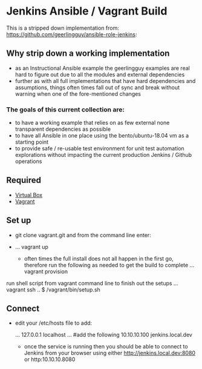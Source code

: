 # Jenkins Ansible / Vagrant Build
This is a stripped down implementation from:
https://github.com/geerlingguy/ansible-role-jenkins:

## Why strip down a working implementation
- as an Instructional Ansible example the geerlingguy examples are real hard to figure out due to all the modules and external dependencies
- further as with all full implementations that have hard dependencies and assumptions, things often times fall out of sync and break without warning when one of the fore-mentioned changes

### The goals of this current collection are:
  - to have a working example that relies on as few external none transparent dependencies as possible
  - to have all Ansible in one place using the bento/ubuntu-18.04 vm as a starting point
  - to provide safe / re-usable test environment for unit test automation explorations without impacting the current production Jenkins / Github operations
  
## Required
 - [Virtual Box](https://www.virtualbox.org/wiki/Downloads) 
 - [Vagrant](https://www.vagrantup.com/downloads.html)

## Set up
- git clone vagrant.git and from the command line enter:
- ... vagrant up

  - often times the full install does not all happen in the first go, therefore run the following as needed to get the build to complete
  ... vagrant provision

run shell script from vagrant command line to finish out the setups
  ... vagrant ssh
.. $ /vagrant/bin/setup.sh

## Connect
- edit your /etc/hosts file to add:

    ...
    127.0.0.1 localhost
    ...
    #add the following
    10.10.10.100 jenkins.local.dev


  + once the service is running then you should be able to connect to Jenkins from your browser using either http://jenkins.local.dev:8080 or http:10.10.10.8080
